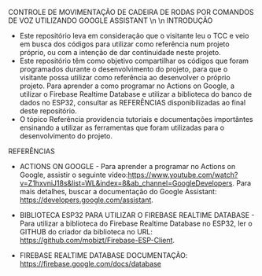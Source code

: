 CONTROLE DE MOVIMENTAÇÃO DE CADEIRA DE RODAS POR COMANDOS DE VOZ UTILIZANDO GOOGLE ASSISTANT
\n
\n
INTRODUÇÃO
- Este repositório leva em consideração que o visitante leu o TCC e veio em busca dos códigos para utilizar como referência num projeto próprio, ou com a intenção de dar continuidade neste projeto.
- Este repositório têm como objetivo compartilhar os códigos que foram programados durante o desenvolvimento do projeto, para que o visitante possa utilizar como referência ao desenvolver o próprio projeto. Para aprender a como programar no Actions on Google, a utilizar o Firebase Realtime Database e utilizar a biblioteca do banco de dados no ESP32, consultar as REFERÊNCIAS disponibilizadas ao final deste repositório.
- O tópico Referência providencia tutoriais e documentações importântes ensinando a utilizar as ferramentas que foram utilizadas para o desenvolvimento do projeto.



REFERÊNCIAS

- ACTIONS ON GOOGLE - Para aprender a programar no Actions on Google, assistir o seguinte vídeo:https://www.youtube.com/watch?v=Z1hxvniJ18s&list=WL&index=8&ab_channel=GoogleDevelopers. Para mais detalhes, buscar a documentação do Google Assistant:
https://developers.google.com/assistant.


- BIBLIOTECA ESP32 PARA UTILIZAR O FIREBASE REALTIME DATABASE - Para utilizar a biblioteca do Firebase Realtime Database no ESP32, ler o GITHUB do criador da biblioteca no URL: https://github.com/mobizt/Firebase-ESP-Client.


- FIREBASE REALTIME DATABASE DOCUMENTAÇÃO: https://firebase.google.com/docs/database
